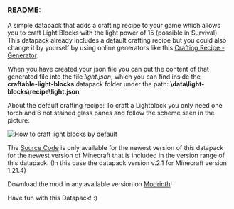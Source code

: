 ### **README:**

A simple datapack that adds a crafting recipe to your game which allows you to craft Light Blocks with the light power of 15 (possible in Survival). This datapack already includes a default crafting recipe but you could also change it by yourself by using online generators like this [Crafting Recipe - Generator](https://crafting.thedestruc7i0n.ca/).

When you have created your json file you can put the content of that generated file into the file _light.json_, which you can find inside the **craftable-light-blocks** datapack folder under the path: **\data\light-blocks\recipe\light.json**

About the default crafting recipe: To craft a Lightblock you only need one torch and 6 not stained glass panes and follow the scheme seen in the picture:

![How to craft light blocks by default](https://cdn.modrinth.com/data/cached_images/c88f512eebb5a57c81bf3ee021797e7f46b328aa.png)

The [Source Code](https://github.com/Knall-TV/Craftable-Light-Blocks/) is only available for the newest version of this datapack for the newest version of Minecraft that is included in the version range of this datapack. (In this case the datapack version v.2.1 for Minecraft version 1.21.4)

Download the mod in any available version on [Modrinth](https://modrinth.com/datapack/craftable-light-blocks)!

Have fun with this Datapack! :)
